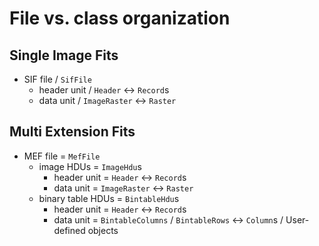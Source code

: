 # File vs. class organization

## Single Image Fits

* SIF file / `SifFile`
  * header unit / `Header` <-> `Record`s
  * data unit / `ImageRaster` <-> `Raster`

## Multi Extension Fits

* MEF file = `MefFile`
  * image HDUs = `ImageHdu`s
    * header unit = `Header` <-> `Record`s
    * data unit = `ImageRaster` <-> `Raster`
  * binary table HDUs = `BintableHdu`s
    * header unit = `Header` <-> `Record`s
    * data unit = `BintableColumns` / `BintableRows` <-> `Column`s / User-defined objects
